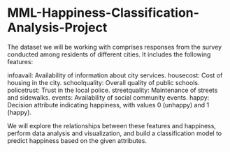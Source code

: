 # MML-Happiness-Classification-Analysis-Project

The dataset we will be working with comprises responses from the survey conducted among residents of different cities. It includes the following features:

infoavail: Availability of information about city services.
housecost: Cost of housing in the city.
schoolquality: Overall quality of public schools.
policetrust: Trust in the local police.
streetquality: Maintenance of streets and sidewalks.
events: Availability of social community events.
happy: Decision attribute indicating happiness, with values 0 (unhappy) and 1 (happy).

We will explore the relationships between these features and happiness, perform data analysis and visualization, and build a classification model to predict happiness based on the given attributes.
